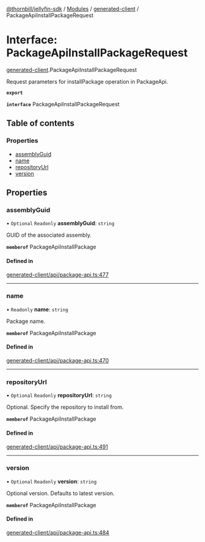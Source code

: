 [@thornbill/jellyfin-sdk](../README.md) / [Modules](../modules.md) / [generated-client](../modules/generated_client.md) / PackageApiInstallPackageRequest

# Interface: PackageApiInstallPackageRequest

[generated-client](../modules/generated_client.md).PackageApiInstallPackageRequest

Request parameters for installPackage operation in PackageApi.

**`export`**

**`interface`** PackageApiInstallPackageRequest

## Table of contents

### Properties

- [assemblyGuid](generated_client.PackageApiInstallPackageRequest.md#assemblyguid)
- [name](generated_client.PackageApiInstallPackageRequest.md#name)
- [repositoryUrl](generated_client.PackageApiInstallPackageRequest.md#repositoryurl)
- [version](generated_client.PackageApiInstallPackageRequest.md#version)

## Properties

### assemblyGuid

• `Optional` `Readonly` **assemblyGuid**: `string`

GUID of the associated assembly.

**`memberof`** PackageApiInstallPackage

#### Defined in

[generated-client/api/package-api.ts:477](https://github.com/thornbill/jellyfin-sdk-typescript/blob/c68c853/src/generated-client/api/package-api.ts#L477)

___

### name

• `Readonly` **name**: `string`

Package name.

**`memberof`** PackageApiInstallPackage

#### Defined in

[generated-client/api/package-api.ts:470](https://github.com/thornbill/jellyfin-sdk-typescript/blob/c68c853/src/generated-client/api/package-api.ts#L470)

___

### repositoryUrl

• `Optional` `Readonly` **repositoryUrl**: `string`

Optional. Specify the repository to install from.

**`memberof`** PackageApiInstallPackage

#### Defined in

[generated-client/api/package-api.ts:491](https://github.com/thornbill/jellyfin-sdk-typescript/blob/c68c853/src/generated-client/api/package-api.ts#L491)

___

### version

• `Optional` `Readonly` **version**: `string`

Optional version. Defaults to latest version.

**`memberof`** PackageApiInstallPackage

#### Defined in

[generated-client/api/package-api.ts:484](https://github.com/thornbill/jellyfin-sdk-typescript/blob/c68c853/src/generated-client/api/package-api.ts#L484)
